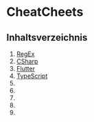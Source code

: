 # CheatCheets

## Inhaltsverzeichnis

1. [RegEx](https://github.com/Sebastian90Sonntag/CheatCheets/blob/main/RegEx.md)
2. [CSharp](https://github.com/Sebastian90Sonntag/CheatCheets/blob/main/CSharp.md)
3. [Flutter](https://github.com/Sebastian90Sonntag/CheatCheets/blob/main/Flutter.md)
4. [TypeScript](https://github.com/Sebastian90Sonntag/CheatCheets/blob/main/TypeScript.md)
5. []()
6. []()
7. []()
8. []()
9. []()
